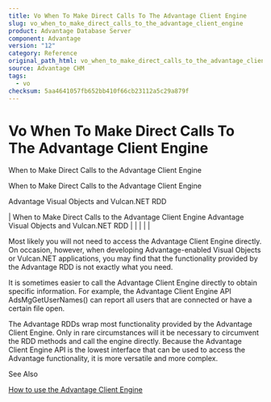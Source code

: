 ```yaml
---
title: Vo When To Make Direct Calls To The Advantage Client Engine
slug: vo_when_to_make_direct_calls_to_the_advantage_client_engine
product: Advantage Database Server
component: Advantage
version: "12"
category: Reference
original_path_html: vo_when_to_make_direct_calls_to_the_advantage_client_engine.htm
source: Advantage CHM
tags:
  - vo
checksum: 5aa4641057fb652bb410f66cb23112a5c29a879f
---
```


# Vo When To Make Direct Calls To The Advantage Client Engine

When to Make Direct Calls to the Advantage Client Engine

When to Make Direct Calls to the Advantage Client Engine

Advantage Visual Objects and Vulcan.NET RDD

| When to Make Direct Calls to the Advantage Client Engine  Advantage Visual Objects and Vulcan.NET RDD |  |  |  |  |

Most likely you will not need to access the Advantage Client Engine directly. On occasion, however, when developing Advantage-enabled Visual Objects or Vulcan.NET applications, you may find that the functionality provided by the Advantage RDD is not exactly what you need.

It is sometimes easier to call the Advantage Client Engine directly to obtain specific information. For example, the Advantage Client Engine API AdsMgGetUserNames() can report all users that are connected or have a certain file open.

The Advantage RDDs wrap most functionality provided by the Advantage Client Engine. Only in rare circumstances will it be necessary to circumvent the RDD methods and call the engine directly. Because the Advantage Client Engine API is the lowest interface that can be used to access the Advantage functionality, it is more versatile and more complex.

See Also

[How to use the Advantage Client Engine](vo_how_to_use_the_advantage_client_engine.md)
